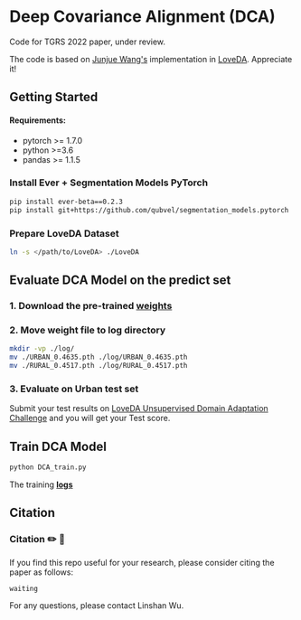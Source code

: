 # Deep Covariance Alignment (DCA)
Code for TGRS 2022 paper, under review.

The code is based on <a href="https://junjue-wang.github.io/homepage/">Junjue Wang's</a> implementation in <a href="https://github.com/Junjue-Wang/LoveDA">LoveDA</a>. Appreciate it!
## Getting Started

#### Requirements:
- pytorch >= 1.7.0
- python >=3.6
- pandas >= 1.1.5

### Install Ever + Segmentation Models PyTorch
```bash
pip install ever-beta==0.2.3
pip install git+https://github.com/qubvel/segmentation_models.pytorch
```


### Prepare LoveDA Dataset

```bash
ln -s </path/to/LoveDA> ./LoveDA
```


## Evaluate DCA Model on the predict set
### 1. Download the pre-trained [<b>weights</b>](https://drive.google.com/drive/folders/1oenWpYADqd-tTx7JeDQknxRNd3mgW2kQ)
### 2. Move weight file to log directory
```bash
mkdir -vp ./log/
mv ./URBAN_0.4635.pth ./log/URBAN_0.4635.pth
mv ./RURAL_0.4517.pth ./log/RURAL_0.4517.pth
```

### 3. Evaluate on Urban test set
Submit your test results on [LoveDA Unsupervised Domain Adaptation Challenge](https://codalab.lisn.upsaclay.fr/competitions/424) and you will get your Test score.

## Train DCA Model
```bash 
python DCA_train.py
```
The training [<b>logs</b>](https://drive.google.com/drive/folders/1oenWpYADqd-tTx7JeDQknxRNd3mgW2kQ)

## Citation
### Citation ✏️ 📄

If you find this repo useful for your research, please consider citing the paper as follows:

```
waiting
```

For any questions, please contact Linshan Wu.

